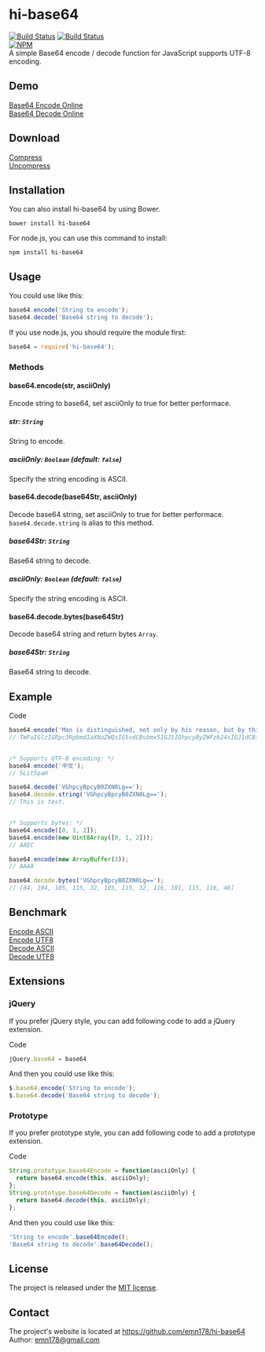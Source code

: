 # hi-base64
[![Build Status](https://api.travis-ci.org/emn178/hi-base64.png)](https://travis-ci.org/emn178/hi-base64)
[![Build Status](https://coveralls.io/repos/emn178/hi-base64/badge.png?branch=master)](https://coveralls.io/r/emn178/hi-base64?branch=master)  
[![NPM](https://nodei.co/npm/hi-base64.png?stars&downloads)](https://nodei.co/npm/hi-base64/)  
A simple Base64 encode / decode function for JavaScript supports UTF-8 encoding.  

## Demo
[Base64 Encode Online](http://emn178.github.io/online-tools/base64_encode.html)  
[Base64 Decode Online](http://emn178.github.io/online-tools/base64_decode.html)  

## Download
[Compress](https://raw.github.com/emn178/hi-base64/master/build/base64.min.js)  
[Uncompress](https://raw.github.com/emn178/hi-base64/master/src/base64.js)

## Installation
You can also install hi-base64 by using Bower.

    bower install hi-base64

For node.js, you can use this command to install:

    npm install hi-base64

## Usage
You could use like this:
```JavaScript
base64.encode('String to encode');
base64.decode('Base64 string to decode');
```
If you use node.js, you should require the module first:
```JavaScript
base64 = require('hi-base64');
```
### Methods

#### base64.encode(str, asciiOnly)

Encode string to base64, set asciiOnly to true for better performace.

##### *str: `String`*

String to encode.

##### *asciiOnly: `Boolean` (default: `false`)*

Specify the string encoding is ASCII.

#### base64.decode(base64Str, asciiOnly)

Decode base64 string, set asciiOnly to true for better performace. `base64.decode.string` is alias to this method.

##### *base64Str: `String`*

Base64 string to decode.

##### *asciiOnly: `Boolean` (default: `false`)*

Specify the string encoding is ASCII.

#### base64.decode.bytes(base64Str)

Decode base64 string and return bytes `Array`.

##### *base64Str: `String`*

Base64 string to decode.

## Example
Code
```JavaScript
base64.encode('Man is distinguished, not only by his reason, but by this singular passion from other animals, which is a lust of the mind, that by a perseverance of delight in the continued and indefatigable generation of knowledge, exceeds the short vehemence of any carnal pleasure.');
// TWFuIGlzIGRpc3Rpbmd1aXNoZWQsIG5vdCBvbmx5IGJ5IGhpcyByZWFzb24sIGJ1dCBieSB0aGlzIHNpbmd1bGFyIHBhc3Npb24gZnJvbSBvdGhlciBhbmltYWxzLCB3aGljaCBpcyBhIGx1c3Qgb2YgdGhlIG1pbmQsIHRoYXQgYnkgYSBwZXJzZXZlcmFuY2Ugb2YgZGVsaWdodCBpbiB0aGUgY29udGludWVkIGFuZCBpbmRlZmF0aWdhYmxlIGdlbmVyYXRpb24gb2Yga25vd2xlZGdlLCBleGNlZWRzIHRoZSBzaG9ydCB2ZWhlbWVuY2Ugb2YgYW55IGNhcm5hbCBwbGVhc3VyZS4=


/* Supports UTF-8 encoding: */
base64.encode('中文');
// 5Lit5paH

base64.decode('VGhpcyBpcyB0ZXN0Lg==');
base64.decode.string('VGhpcyBpcyB0ZXN0Lg==');
// This is test.


/* Supports bytes: */
base64.encode([0, 1, 2]);
base64.encode(new Uint8Array([0, 1, 2]));
// AAEC

base64.encode(new ArrayBuffer(3));
// AAAA

base64.decode.bytes('VGhpcyBpcyB0ZXN0Lg=='); 
// [84, 104, 105, 115, 32, 105, 115, 32, 116, 101, 115, 116, 46]
```

## Benchmark
[Encode ASCII](http://jsperf.com/base64-encode-ascii/3)  
[Encode UTF8](http://jsperf.com/base64-encode-utf8/3)  
[Decode ASCII](http://jsperf.com/base64-decode-ascii/2)  
[Decode UTF8](http://jsperf.com/base64-decode-utf8/2)  

## Extensions
### jQuery
If you prefer jQuery style, you can add following code to add a jQuery extension.

Code
```JavaScript
jQuery.base64 = base64
```
And then you could use like this:
```JavaScript
$.base64.encode('String to encode');
$.base64.decode('Base64 string to decode');
```
### Prototype
If you prefer prototype style, you can add following code to add a prototype extension.

Code
```JavaScript
String.prototype.base64Encode = function(asciiOnly) {
  return base64.encode(this, asciiOnly);
};
String.prototype.base64Decode = function(asciiOnly) {
  return base64.decode(this, asciiOnly);
};
```
And then you could use like this:
```JavaScript
'String to encode'.base64Encode();
'Base64 string to decode'.base64Decode();
```
## License
The project is released under the [MIT license](http://www.opensource.org/licenses/MIT).

## Contact
The project's website is located at https://github.com/emn178/hi-base64  
Author: emn178@gmail.com
